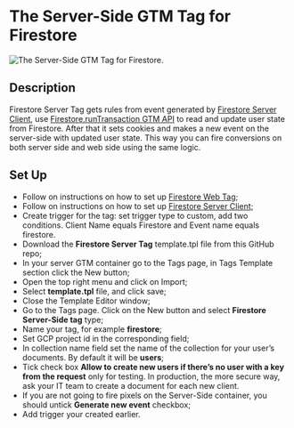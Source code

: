 # The Server-Side GTM Tag for Firestore

![The Server-Side GTM Tag for Firestore.](https://gtm-gear.com/images/2022/04/firestore/firestore-server-tag.png)

## Description

Firestore Server Tag gets rules from event generated by [Firestore Server Client](https://github.com/ArtemKorneevGA/gtm-templates-firestore-server-client), use [Firestore.runTransaction GTM API](https://developers.google.com/tag-platform/tag-manager/server-side/api#firestoreruntransaction) to read and update user state from Firestore. After that it sets cookies and makes a new event on the server-side with updated user state. This way you can fire conversions on both server side and web side using the same logic.

## Set Up

- Follow on instructions on how to set up [Firestore Web Tag](https://github.com/ArtemKorneevGA/gtm-templates-firestore-web-tag);
- Follow on instructions on how to set up [Firestore Server Client](https://github.com/ArtemKorneevGA/gtm-templates-firestore-server-client);
- Create trigger for the tag: set trigger type to custom, add two conditions. Client Name equals Firestore and Event name equals firestore.
- Download the **Firestore Server Tag** template.tpl file from this GitHub repo;
- In your server GTM container go to the Tags page, in Tags Template section click the New button;
- Open the top right menu and click on Import;
- Select **template.tpl** file, and click save;
- Close the Template Editor window;
- Go to the Tags page. Click on the New button and select **Firestore Server-Side tag** type;
- Name your tag, for example **firestore**;
- Set GCP project id in the corresponding field;
- In collection name field set the name of the collection for your user’s documents. By default it will be **users**;
- Tick check box **Allow to create new users if there’s no user with a key from the request** only for testing. In production, the more secure way, ask your IT team to create a document for each new client.
- If you are not going to fire pixels on the Server-Side container, you should untick **Generate new event** checkbox;
- Add trigger your created earlier.
